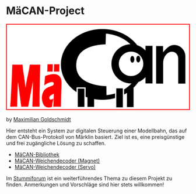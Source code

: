 # MäCAN-Project

![MäCAN](images/mäcan-logo.png)

by [Maximilian Goldschmidt](mailto:maxigoldschmidt@gmail.com)

Hier entsteht ein System zur digitalen Steuerung einer Modellbahn, das auf dem CAN-Bus-Protokoll von Märklin basiert. Ziel ist es, eine preisgünstige und frei zugängliche Lösung zu schaffen.

* [MäCAN-Bibliothek](MCAN/)
* [MäCAN-Weichendecoder (Magnet)](CAN-Weichendecoder_Magnet/)
* [MäCAN-Weichendecoder (Servo)](CAN-Weichendecoder_Servo/)

Im [Stummiforum](http://www.stummiforum.de/viewtopic.php?f=7&t=135905) ist ein weiterführendes Thema zu diesem Projekt zu finden. Anmerkungen und Vorschläge sind hier stets willkommen!
